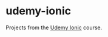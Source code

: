 # udemy-ionic
Projects from the [Udemy Ionic]((https://www.udemy.com/course/ionic-2-the-practical-guide-to-building-ios-android-apps)) course.
